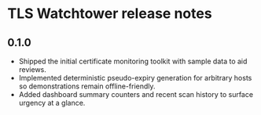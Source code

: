 # TLS Watchtower release notes

## 0.1.0

- Shipped the initial certificate monitoring toolkit with sample data to aid
  reviews.
- Implemented deterministic pseudo-expiry generation for arbitrary hosts so
  demonstrations remain offline-friendly.
- Added dashboard summary counters and recent scan history to surface urgency at
  a glance.
